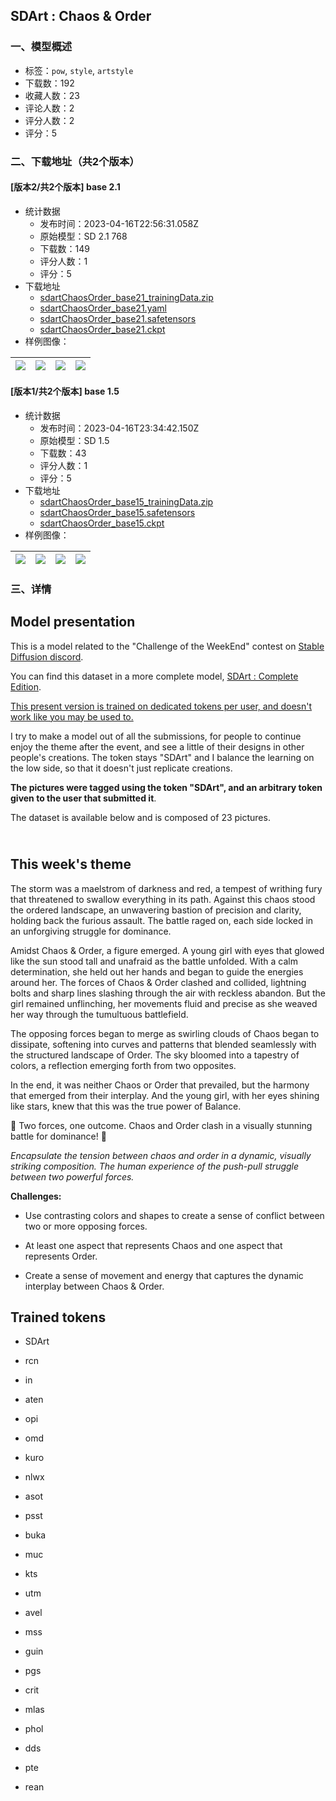 ## SDArt : Chaos & Order
### 一、模型概述

- 标签：`pow`, `style`, `artstyle`
- 下载数：192
- 收藏人数：23
- 评论人数：2
- 评分人数：2
- 评分：5

### 二、下载地址（共2个版本）

#### [版本2/共2个版本] base 2.1

- 统计数据
  - 发布时间：2023-04-16T22:56:31.058Z
  - 原始模型：SD 2.1 768
  - 下载数：149
  - 评分人数：1
  - 评分：5
- 下载地址
  - [sdartChaosOrder_base21_trainingData.zip](https://civitai.com/api/download/models/47459?type=Training%20Data)
  - [sdartChaosOrder_base21.yaml](https://civitai.com/api/download/models/47459?type=Config&format=Other)
  - [sdartChaosOrder_base21.safetensors](https://civitai.com/api/download/models/47459)
  - [sdartChaosOrder_base21.ckpt](https://civitai.com/api/download/models/47459?type=Model&format=PickleTensor&size=pruned&fp=fp16)
- 样例图像：

| <img src="https://image.civitai.com/xG1nkqKTMzGDvpLrqFT7WA/989f7e87-b4ae-441a-488e-f9730935d900/width=450/512086.jpeg" /> | <img src="https://image.civitai.com/xG1nkqKTMzGDvpLrqFT7WA/05846087-309b-42dd-a86f-7d6a7dc1fd00/width=450/512084.jpeg" /> | <img src="https://image.civitai.com/xG1nkqKTMzGDvpLrqFT7WA/01b99b1f-df3c-4c03-f105-5ecb47382700/width=450/512091.jpeg" /> | <img src="https://image.civitai.com/xG1nkqKTMzGDvpLrqFT7WA/89bde8a8-753c-4941-f2f2-b5cd4761db00/width=450/512087.jpeg" /> |
| ---- | ---- | ---- | ---- |

#### [版本1/共2个版本] base 1.5

- 统计数据
  - 发布时间：2023-04-16T23:34:42.150Z
  - 原始模型：SD 1.5
  - 下载数：43
  - 评分人数：1
  - 评分：5
- 下载地址
  - [sdartChaosOrder_base15_trainingData.zip](https://civitai.com/api/download/models/47461?type=Training%20Data)
  - [sdartChaosOrder_base15.safetensors](https://civitai.com/api/download/models/47461)
  - [sdartChaosOrder_base15.ckpt](https://civitai.com/api/download/models/47461?type=Model&format=PickleTensor&size=pruned&fp=fp16)
- 样例图像：

| <img src="https://image.civitai.com/xG1nkqKTMzGDvpLrqFT7WA/61cc4df5-0c01-4696-87db-764a14e84c00/width=450/512384.jpeg" /> | <img src="https://image.civitai.com/xG1nkqKTMzGDvpLrqFT7WA/ff0f7f6a-1066-44d0-e2b6-c7b6a58f2e00/width=450/512391.jpeg" /> | <img src="https://image.civitai.com/xG1nkqKTMzGDvpLrqFT7WA/b4619cca-8699-4fc5-df56-3e86dcc2e100/width=450/512372.jpeg" /> | <img src="https://image.civitai.com/xG1nkqKTMzGDvpLrqFT7WA/afa29c59-1300-4054-1628-c8de51595700/width=450/512373.jpeg" /> |
| ---- | ---- | ---- | ---- |


### 三、详情
<h2>Model presentation</h2><p>This is a model related to the "Challenge of the WeekEnd" contest on <a target="_blank" rel="ugc" href="https://discord.gg/stablediffusion">Stable Diffusion discord</a>.</p><p>You can find this dataset in a more complete model, <a target="_blank" rel="ugc" href="https://civitai.com/models/44230/sdart-complete-edition">SDArt : Complete Edition</a>.</p><p><u>This present version is trained on dedicated tokens per user, and doesn't work like you may be used to.</u></p><p></p><p>I try to make a model out of all the submissions, for people to continue enjoy the theme after the event, and see a little of their designs in other people's creations. The token stays "SDArt" and I balance the learning on the low side, so that it doesn't just replicate creations.</p><p></p><p><strong>The pictures were tagged using the token "SDArt", and an arbitrary token given to the user that submitted it</strong>.</p><p></p><p>The dataset is available below and is composed of 23 pictures.</p><h2><br /><strong>This week's theme</strong></h2><p>The storm was a maelstrom of darkness and red, a tempest of writhing fury that threatened to swallow everything in its path. Against this chaos stood the ordered landscape, an unwavering bastion of precision and clarity, holding back the furious assault. The battle raged on, each side locked in an unforgiving struggle for dominance.</p><p>Amidst Chaos &amp; Order, a figure emerged. A young girl with eyes that glowed like the sun stood tall and unafraid as the battle unfolded. With a calm determination, she held out her hands and began to guide the energies around her. The forces of Chaos &amp; Order clashed and collided, lightning bolts and sharp lines slashing through the air with reckless abandon. But the girl remained unflinching, her movements fluid and precise as she weaved her way through the tumultuous battlefield.</p><p>The opposing forces began to merge as swirling clouds of Chaos began to dissipate, softening into curves and patterns that blended seamlessly with the structured landscape of Order. The sky bloomed into a tapestry of colors, a reflection emerging forth from two opposites.</p><p>In the end, it was neither Chaos or Order that prevailed, but the harmony that emerged from their interplay. And the young girl, with her eyes shining like stars, knew that this was the true power of Balance.</p><p>💢 Two forces, one outcome. Chaos and Order clash in a visually stunning battle for dominance! 🔳</p><p><em>Encapsulate the tension between chaos and order in a dynamic, visually striking composition. The human experience of the push-pull struggle between two powerful forces.</em></p><p><strong>Challenges:</strong></p><ul><li><p>Use contrasting colors and shapes to create a sense of conflict between two or more opposing forces.</p></li><li><p>At least one aspect that represents Chaos and one aspect that represents Order.</p></li><li><p>Create a sense of movement and energy that captures the dynamic interplay between Chaos &amp; Order.</p></li></ul><p></p><h2>Trained tokens</h2><ul><li><p>SDArt</p></li><li><p>rcn</p></li><li><p>in</p></li><li><p>aten</p></li><li><p>opi</p></li><li><p>omd</p></li><li><p>kuro</p></li><li><p>nlwx</p></li><li><p>asot</p></li><li><p>psst</p></li><li><p>buka</p></li><li><p>muc</p></li><li><p>kts</p></li><li><p>utm</p></li><li><p>avel</p></li><li><p>mss</p></li><li><p>guin</p></li><li><p>pgs</p></li><li><p>crit</p></li><li><p>mlas</p></li><li><p>phol</p></li><li><p>dds</p></li><li><p>pte</p></li><li><p>rean</p></li></ul>